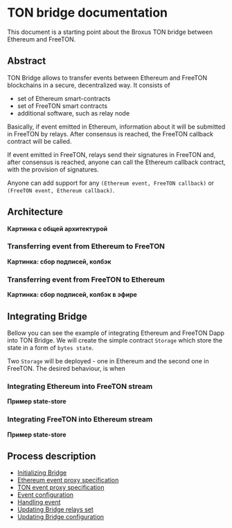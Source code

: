 # TON bridge documentation

This document is a starting point about the Broxus TON bridge between Ethereum and FreeTON.

## Abstract

TON Bridge allows to transfer events between Ethereum and FreeTON blockchains in a secure, decentralized way.
It consists of

- set of Ethereum smart-contracts
- set of FreeTON smart contracts
- additional software, such as relay node

Basically, if event emitted in Ethereum, information about it will be submitted in FreeTON by relays. After consensus is reached,
the FreeTON callback contract will be called.

If event emitted in FreeTON, relays send their signatures in FreeTON and, after consensus is reached, 
anyone can call the Ethereum callback contract, with the provision of signatures.

Anyone can add support for any `(Ethereum event, FreeTON callback)` or `(FreeTON event, Ethereum callback)`.

## Architecture

**Картинка с общей архитектурой**

### Transferring event from Ethereum to FreeTON

**Картинка: сбор подписей, колбэк**

### Transferring event from FreeTON to Ethereum

**Картинка: сбор подписей, колбэк в эфире**

## Integrating Bridge

Bellow you can see the example of integrating Ethereum and FreeTON Dapp into TON Bridge. We will create the
simple contract `Storage` which store the state in a form of `bytes state`.

Two `Storage` will be deployed - one in Ethereum and the second one in FreeTON. The desired behaviour, is when

### Integrating Ethereum into FreeTON stream

**Пример state-store**

### Integrating FreeTON into Ethereum stream

**Пример state-store**

## Process description

- [Initializing Bridge](./initialize-bridge.md)
- [Ethereum event proxy specification](./event-proxy-specification-eth.md)
- [TON event proxy specification](./event-proxy-specification-ton.md)
- [Event configuration](event-configuration.md)
- [Handling event](./handling-event.md)
- [Updating Bridge relays set](./update-bridge-relay-set.md)
- [Updating Bridge configuration](./update-bridge-configuration.md)
